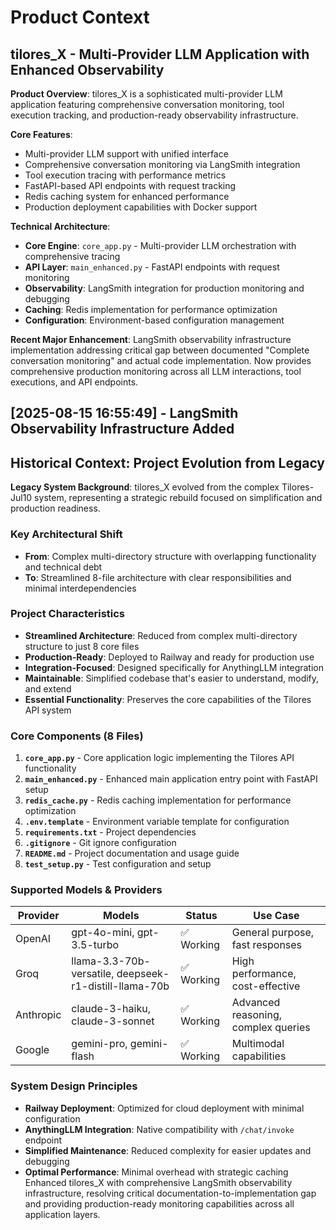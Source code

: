 # Product Context

## tilores_X - Multi-Provider LLM Application with Enhanced Observability

**Product Overview**: tilores_X is a sophisticated multi-provider LLM application featuring comprehensive conversation monitoring, tool execution tracking, and production-ready observability infrastructure.

**Core Features**:
- Multi-provider LLM support with unified interface
- Comprehensive conversation monitoring via LangSmith integration
- Tool execution tracing with performance metrics
- FastAPI-based API endpoints with request tracking
- Redis caching system for enhanced performance
- Production deployment capabilities with Docker support

**Technical Architecture**:
- **Core Engine**: `core_app.py` - Multi-provider LLM orchestration with comprehensive tracing
- **API Layer**: `main_enhanced.py` - FastAPI endpoints with request monitoring
- **Observability**: LangSmith integration for production monitoring and debugging
- **Caching**: Redis implementation for performance optimization
- **Configuration**: Environment-based configuration management

**Recent Major Enhancement**: LangSmith observability infrastructure implementation addressing critical gap between documented "Complete conversation monitoring" and actual code implementation. Now provides comprehensive production monitoring across all LLM interactions, tool executions, and API endpoints.

## [2025-08-15 16:55:49] - LangSmith Observability Infrastructure Added


## Historical Context: Project Evolution from Legacy

**Legacy System Background**: tilores_X evolved from the complex Tilores-Jul10 system, representing a strategic rebuild focused on simplification and production readiness.

### Key Architectural Shift
- **From**: Complex multi-directory structure with overlapping functionality and technical debt
- **To**: Streamlined 8-file architecture with clear responsibilities and minimal interdependencies

### Project Characteristics
- **Streamlined Architecture**: Reduced from complex multi-directory structure to just 8 core files
- **Production-Ready**: Deployed to Railway and ready for production use
- **Integration-Focused**: Designed specifically for AnythingLLM integration
- **Maintainable**: Simplified codebase that's easier to understand, modify, and extend
- **Essential Functionality**: Preserves the core capabilities of the Tilores API system

### Core Components (8 Files)
1. **`core_app.py`** - Core application logic implementing the Tilores API functionality
2. **`main_enhanced.py`** - Enhanced main application entry point with FastAPI setup
3. **`redis_cache.py`** - Redis caching implementation for performance optimization
4. **`.env.template`** - Environment variable template for configuration
5. **`requirements.txt`** - Project dependencies
6. **`.gitignore`** - Git ignore configuration
7. **`README.md`** - Project documentation and usage guide
8. **`test_setup.py`** - Test configuration and setup

### Supported Models & Providers
| Provider | Models | Status | Use Case |
|----------|--------|--------|----------|
| OpenAI | gpt-4o-mini, gpt-3.5-turbo | ✅ Working | General purpose, fast responses |
| Groq | llama-3.3-70b-versatile, deepseek-r1-distill-llama-70b | ✅ Working | High performance, cost-effective |
| Anthropic | claude-3-haiku, claude-3-sonnet | ✅ Working | Advanced reasoning, complex queries |
| Google | gemini-pro, gemini-flash | ✅ Working | Multimodal capabilities |

### System Design Principles
- **Railway Deployment**: Optimized for cloud deployment with minimal configuration
- **AnythingLLM Integration**: Native compatibility with `/chat/invoke` endpoint
- **Simplified Maintenance**: Reduced complexity for easier updates and debugging
- **Optimal Performance**: Minimal overhead with strategic caching
Enhanced tilores_X with comprehensive LangSmith observability infrastructure, resolving critical documentation-to-implementation gap and providing production-ready monitoring capabilities across all application layers.
